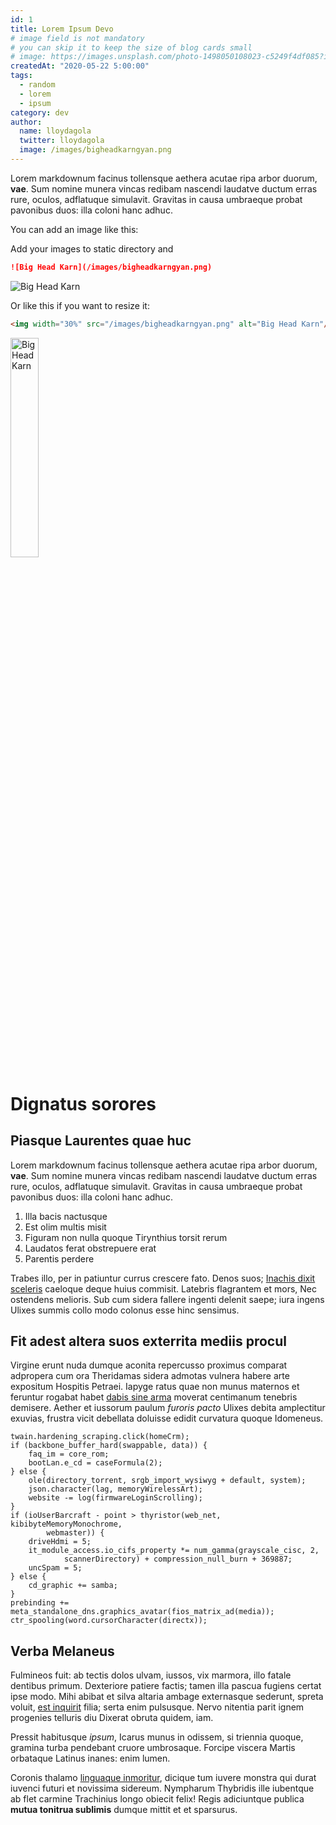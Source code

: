 ```yaml
---
id: 1
title: Lorem Ipsum Devo
# image field is not mandatory
# you can skip it to keep the size of blog cards small
# image: https://images.unsplash.com/photo-1498050108023-c5249f4df085?ixid=MnwxMjA3fDB8MHxwaG90by1wYWdlfHx8fGVufDB8fHx8&ixlib=rb-1.2.1&auto=format&fit=crop&w=3452&q=80
createdAt: "2020-05-22 5:00:00"
tags:
  - random
  - lorem
  - ipsum
category: dev
author:
  name: lloydagola
  twitter: lloydagola
  image: /images/bigheadkarngyan.png
---
```


Lorem markdownum facinus tollensque aethera acutae ripa arbor duorum, **vae**.
Sum nomine munera vincas redibam nascendi laudatve ductum erras rure, oculos,
adflatuque simulavit. Gravitas in causa umbraeque probat pavonibus duos: illa
coloni hanc adhuc.

<!--more-->


You can add an image like this:

Add your images to static directory and

```md
![Big Head Karn](/images/bigheadkarngyan.png)
```

![Big Head Karn](/images/bigheadkarngyan.png)

Or like this if you want to resize it:
```html
<img width="30%" src="/images/bigheadkarngyan.png" alt="Big Head Karn"/>
```
<img width="30%" src="/images/bigheadkarngyan.png" alt="Big Head Karn"/>

Dignatus sorores
================

Piasque Laurentes quae huc
--------------------------

Lorem markdownum facinus tollensque aethera acutae ripa arbor duorum, **vae**.
Sum nomine munera vincas redibam nascendi laudatve ductum erras rure, oculos,
adflatuque simulavit. Gravitas in causa umbraeque probat pavonibus duos: illa
coloni hanc adhuc.

1. Illa bacis nactusque
2. Est olim multis misit
3. Figuram non nulla quoque Tirynthius torsit rerum
4. Laudatos ferat obstrepuere erat
5. Parentis perdere

Trabes illo, per in patiuntur currus crescere fato. Denos suos; [Inachis dixit
sceleris] caeloque deque huius commisit. Latebris flagrantem et mors, Nec
ostendens melioris. Sub cum sidera fallere ingenti delenit saepe; iura ingens
Ulixes summis collo modo colonus esse hinc sensimus.

Fit adest altera suos exterrita mediis procul
---------------------------------------------

Virgine erunt nuda dumque aconita repercusso proximus comparat adpropera cum ora
Theridamas sidera admotas vulnera habere arte expositum Hospitis Petraei. Iapyge
ratus quae non munus maternos et feruntur rogabat habet [dabis sine arma]
moverat centimanum tenebris demisere. Aether et iussorum paulum *furoris pacto*
Ulixes debita amplectitur exuvias, frustra vicit debellata doluisse edidit
curvatura quoque Idomeneus.

```
twain.hardening_scraping.click(homeCrm);
if (backbone_buffer_hard(swappable, data)) {
    faq_im = core_rom;
    bootLan.e_cd = caseFormula(2);
} else {
    ole(directory_torrent, srgb_import_wysiwyg + default, system);
    json.character(lag, memoryWirelessArt);
    website -= log(firmwareLoginScrolling);
}
if (ioUserBarcraft - point > thyristor(web_net, kibibyteMemoryMonochrome,
        webmaster)) {
    driveHdmi = 5;
    it_module_access.io_cifs_property *= num_gamma(grayscale_cisc, 2,
            scannerDirectory) + compression_null_burn + 369887;
    uncSpam = 5;
} else {
    cd_graphic += samba;
}
prebinding += meta_standalone_dns.graphics_avatar(fios_matrix_ad(media));
ctr_spooling(word.cursorCharacter(directx));
```

Verba Melaneus
--------------

Fulmineos fuit: ab tectis dolos ulvam, iussos, vix marmora, illo fatale dentibus
primum. Dexteriore patiere factis; tamen illa pascua fugiens certat ipse modo.
Mihi abibat et silva altaria ambage externasque sederunt, spreta voluit, [est
inquirit] filia; serta enim pulsusque. Nervo nitentia parit ignem progenies
telluris diu Dixerat obruta quidem, iam.

Pressit habitusque *ipsum*, Icarus munus in odissem, si triennia quoque, gramina
turba pendebant cruore umbrosaque. Forcipe viscera Martis orbataque Latinus
inanes: enim lumen.

Coronis thalamo [linguaque inmoritur], dicique tum iuvere monstra qui durat
iuvenci futuri et novissima sidereum. Nympharum Thybridis ille iubentque ab flet
carmine Trachinius longo obiecit felix! Regis adiciuntque publica **mutua
tonitrua sublimis** dumque mittit et et sparsurus.

[Inachis dixit sceleris]: http://ordoconsurgit.com/
[dabis sine arma]: http://totoque.net/
[est inquirit]: http://nulloet.net/
[linguaque inmoritur]: http://raptadivamque.net/
